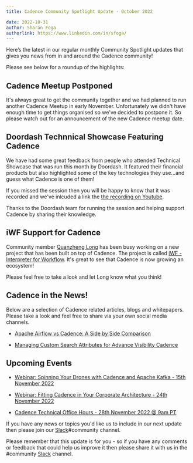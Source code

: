 ```yaml
---
title: Cadence Community Spotlight Update - October 2022

date: 2022-10-31
author: Sharan Foga
authorlink: https://www.linkedin.com/in/sfoga/
---
```


Here’s the latest in our regular monthly Community Spotlight updates that gives you news from in and around the Cadence community!

Please see below for a roundup of the highlights:

## Cadence Meetup Postponed ##

It's always great to get the community together and we had planned to run another Cadence Meetup in early November. Unfortunately we didn't have enough time to get things organised so we've decided to postpone it. So please watch out for an announcement of the new Cadence meetup date.

## Doordash Technnical Showcase Featuring Cadence

We have had some great feedback from people who attended Technical Showcase that was run this month by Doordash. It featured their financial products but also highlighted some of the key technologies they use...and guess what Cadence is one of them!

If you missed the session then you will be happy to know that it was recorded and we've inlcuded a link the [the recording on Youtube](https://www.youtube.com/watch?v=uNwbdQyLpns).

Thanks to the Doordash team for running the session and helping support Cadence by sharing their knowledge.

## iWF Support for Cadence ##

Community member [Quanzheng Long](https://www.linkedin.com/in/prclqz/) has been busy working on a new project that has been built on top of Cadence. The project is called [iWF - Interpreter for Workflow](ttps://github.com/indeedeng/iwf). It's great to see that Cadence is now growing an ecosystem!

Please feel free to take a look and let Long know what you think!

## Cadence in the News!

Below are a selection of Cadence related articles, blogs and whitepapers. Please take a look and feel free to share via your own social media channels.


- [Apache Airflow vs Cadence: A Side by Side Comparison](https://www.instaclustr.com/blog/airflow-vs-cadence-a-side-to-side-comparison/)

- [Managing Custom Search Attributes for Advance Visibility Cadence](https://www.instaclustr.com/blog/managing-custom-search-attributes-for-advanced-visibility-cadence/)

## Upcoming Events

- [Webinar: Spinning Your Drones with Cadence and Apache Kafka - 15th November  2022](https://info.instaclustr.com/webinar-spinning-drones-cadence-kafka.html)

- [Webinar: Fitting Cadence in Your Corporate Architecture - 24th November  2022](https://info.instaclustr.com/webinar-emea-fitting-cadence.html)

- [Cadence Technical Office Hours - 28th November 2022 @ 9am PT](https://calendar.google.com/calendar/u/0/embed?src=e6r40gp3c2r01054id7e99dlac@group.calendar.google.com&ctz=America/Los_Angeles)


If you have any news or topics you'd like us to include in our next update then please join our [Slack](http://t.uber.com/cadence-slack)#community channel.

Please remember that this update is for you - so if you have any comments or feedback that could help us improve it then please share it with us in the #community [Slack](http://t.uber.com/cadence-slack) channel.
